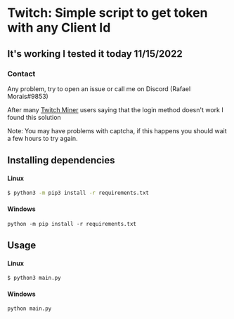 # Twitch: Simple script to get token with any Client Id
## It's working I tested it today 11/15/2022

### Contact
Any problem, try to open an issue or call me on Discord (Rafael Morais#9853)

After many [Twitch Miner](https://github.com/rdavydov/Twitch-Channel-Points-Miner-v2/) users saying that the login method doesn't work I found this solution

Note: You may have problems with captcha, if this happens you should wait a few hours to try again.

## Installing dependencies
#### Linux
```bash
$ python3 -m pip3 install -r requirements.txt
```
#### Windows
```
python -m pip install -r requirements.txt
```
## Usage

#### Linux
```bash
$ python3 main.py
```
#### Windows
```
python main.py
```

